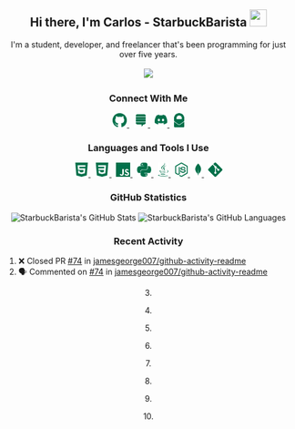 <h2 align="center">
  Hi there, <strong>I'm Carlos - StarbuckBarista</strong> <img src="https://raw.githubusercontent.com/MartinHeinz/MartinHeinz/master/wave.gif" height="30px" width="30px">
</h2>

<p align="center">
  I'm a student, developer, and freelancer that's been programming for just over five years.
  <br><br>
  <img src="https://lanyard.cnrad.dev/api/348311499946721282?theme=dark&bg=00704a&borderRadius=15px&animated=false&idleMessage=%22I%27m%20not%20doing%20anything%20:p%22&hideDiscrim=false&hideStatus=false&hideTimestamp=false&hideBadges=false">
</p>

<h3 align="center">
  Connect With Me
</h3>

<p align="center">
  <a title="StarbuckBarista's GitHub" href="https://github.com/StarbuckBarista/" target="_blank">
    <img alt="StarbuckBarista's GitHub" height="25px" src="./icons/github.png"/>
  </a>
  &nbsp;
  <a title="StarbuckBarista's Stack Overflow" href="https://stackoverflow.com/users/12449444/starbuckbarista/" target="_blank">
    <img alt="StarbuckBarista's Stack Overflow" height="25px" src="./icons/stack_overflow.png"/>
  </a>
  &nbsp;
  <a title="StarbuckBarista's Discord" href="https://discord.com/users/348311499946721282/" target="_blank">
    <img alt="StarbuckBarista's Discord" height="25px" src="./icons/discord.png"/>
  </a>
  &nbsp;
  <a title="StarbuckBarista's Email" href="mailto:carlitos.salazar@protonmail.com" target="_blank">
    <img alt="StarbuckBarista's Email" height="25px" src="./icons/proton_mail.png"/>
  </a>
</p>

<h3 align="center">
  Languages and Tools I Use
</h3>

<p align="center">
  <a title="HTML" href="" target="_blank">
    <img alt="HTML" height="25px" src="./icons/html.png"/>
  </a>
  &nbsp;
  <a title="CSS" href="" target="_blank">
    <img alt="CSS" height="25px" src="./icons/css.png"/>
  </a>
  &nbsp;
  <a title="JavaScript" href="" target="_blank">
    <img title="JavaScript" alt="JavaScript" height="25px" src="./icons/javascript.png"/>
  </a>
  &nbsp;
  <a title="Python" href="python.org" target="_blank">
    <img alt="Python" height="25px" src="./icons/python.png"/>
  </a>
  &nbsp;
  <a title="Java" href="" target="_blank">
    <img alt="Java" height="25px" src="./icons/java.png"/>
  </a>
  &nbsp;
  <a title="Node" href="nodejs.org" target="_blank">
    <img alt="Node" height="25px" src="./icons/node.png"/>
  </a>
  &nbsp;
  <a title="MongoDB" href="mongodb.com" target="_blank">
    <img alt="MongoDB" height="25px" src="./icons/mongo.png"/>
  </a>
  &nbsp;
  <a title="Git" href="git-scm.com" target="_blank">
    <img alt="Git" height="25px" src="./icons/git.png"/>
  </a>
</p>

<h3 align="center">
  GitHub Statistics
</h3>

<p align="center">
    <img alt="StarbuckBarista's GitHub Stats" height="200px" src="https://github-readme-stats-starbuckbarista.vercel.app/api?username=starbuckbarista&count_private=true&show_icons=true&theme=darcula"/>
    <img alt="StarbuckBarista's GitHub Languages" height="200px" src="https://github-readme-stats-starbuckbarista.vercel.app/api/top-langs?username=starbuckbarista&count_private=true&show_icons=true&theme=darcula"/>
</p>

<h3 align="center">
  Recent Activity
</h3>

<!--START_SECTION:activity-->
1. ❌ Closed PR <a href="https://github.com/jamesgeorge007/github-activity-readme/pull/74">#74</a> in <a href="https://github.com/jamesgeorge007/github-activity-readme">jamesgeorge007/github-activity-readme</a>
2. 🗣 Commented on <a href="https://github.com/jamesgeorge007/github-activity-readme/issues/74">#74</a> in <a href="https://github.com/jamesgeorge007/github-activity-readme">jamesgeorge007/github-activity-readme</a>
<p align="center">3. </p>
<p align="center">4. </p>
<p align="center">5. </p>
<p align="center">6. </p>
<p align="center">7. </p>
<p align="center">8. </p>
<p align="center">9. </p>
<p align="center">10. </p>
<!--END_SECTION:activity-->
